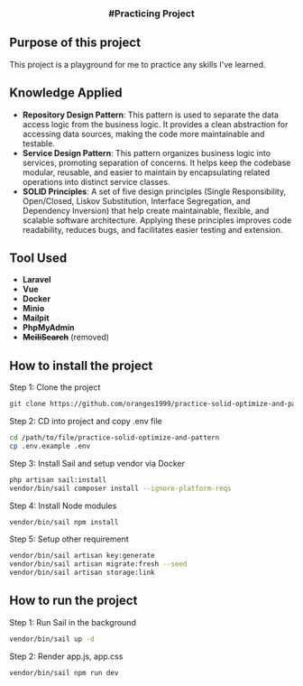 <h3 align="center">
#Practicing Project
</h3>

## Purpose of this project

This project is a playground for me to practice any skills I've learned.

## Knowledge Applied

- **Repository Design Pattern**: This pattern is used to separate the data access logic from the business logic. It provides a clean abstraction for accessing data sources, making the code more maintainable and testable.
- **Service Design Pattern**: This pattern organizes business logic into services, promoting separation of concerns. It helps keep the codebase modular, reusable, and easier to maintain by encapsulating related operations into distinct service classes.
- **SOLID Principles**: A set of five design principles (Single Responsibility, Open/Closed, Liskov Substitution, Interface Segregation, and Dependency Inversion) that help create maintainable, flexible, and scalable software architecture. Applying these principles improves code readability, reduces bugs, and facilitates easier testing and extension.

## Tool Used

- **Laravel**
- **Vue**
- **Docker**
- **Minio**
- **Mailpit**
- **PhpMyAdmin**
- <del>**MeiliSearch**</del> (removed)

## How to install the project
Step 1: Clone the project
```bash
git clone https://github.com/oranges1999/practice-solid-optimize-and-pattern.git
```

Step 2: CD into project and copy .env file
```bash
cd /path/to/file/practice-solid-optimize-and-pattern
cp .env.example .env
```

Step 3: Install Sail and setup vendor via Docker
```bash
php artisan sail:install
vendor/bin/sail composer install --ignore-platform-reqs
```

Step 4: Install Node modules
```bash
vendor/bin/sail npm install
```

Step 5: Setup other requirement
```bash
vendor/bin/sail artisan key:generate
vendor/bin/sail artisan migrate:fresh --seed
vendor/bin/sail artisan storage:link
```

## How to run the project
Step 1: Run Sail in the background
```bash
vendor/bin/sail up -d
```

Step 2: Render app.js, app.css
```bash
vendor/bin/sail npm run dev
```